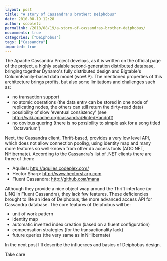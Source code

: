 ```yaml
---
layout: post
title: "A story of Cassandra's brother: Deiphobus"
date: 2010-08-19 12:28
author: scooletz
permalink: /2010/08/19/a-story-of-cassandras-brother-deiphobus/
nocomments: true
categories: ["Deiphobus"]
tags: ["Cassandra"]
imported: true
---
```


The Apache Cassandra Project develops, as it is written on the official page of the project, a highly scalable second-generation distributed database, bringing together Dynamo's fully distributed design and Bigtable's ColumnFamily-based data model (wow!:P). The mentioned properties of this architecture brings profits, but also some limitations and challenges such as:

* no transaction support
* no atomic operations (the data entry can be stored in one node of replicating nodes, the others can still return the dirty-read data)
* possibility of slow 'eventual consistency' (see http://wiki.apache.org/cassandra/HintedHandoff)
* no obvious quering (there is no possibility to simple ask for a song titled 'Octavarium')

Next, the Cassandra client, Thrift-based, provides a very low level API, which does not allow connection pooling, using identity map and many more features so well-known from other db access tools (ADO.NET, NHibernate). According to the Cassandra's list of .NET clients there are three of them:

* Aquiles: http://aquiles.codeplex.com/
* Hector Sharp: http://www.hectorsharp.com
* Fluent Cassandra: http://github.com/mana

Although they provide a nice object wrap around the Thrift interface (or LINQ in Fluent Cassandra), they lack few features. These deficiencies brought to life an idea of Deiphobus, the more advanced access API for Cassandra database. The core features of Deiphobus will be:

* unit of work pattern
* identity map
* automatic inverted index creation (based on a fluent configuration)
* compensation strategies (for the transactionality lack)
* future queries (the very same as in NHibernate)

In the next post I'll describe the influences and basics of Deiphobus design.

Take care
